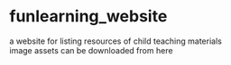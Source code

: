 # funlearning_website
a website for listing resources of child teaching materials</br>
image assets can be downloaded from here</br>


